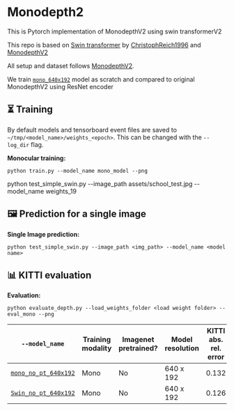 # Monodepth2

This is Pytorch implementation of MonodepthV2 using swin transformerV2

This repo is based on [Swin transformer](https://github.com/microsoft/Swin-Transformer) by [ChristophReich1996](https://github.com/ChristophReich1996/Swin-Transformer-V2) and [MonodepthV2](https://github.com/nianticlabs/monodepth2)

All setup and dataset follows [MonodepthV2](https://github.com/nianticlabs/monodepth2).

We train [`mono_640x192`](https://storage.googleapis.com/niantic-lon-static/research/monodepth2/mono_640x192.zip) model as scratch and compared to original MonodepthV2 using ResNet encoder

## ⏳ Training

By default models and tensorboard event files are saved to `~/tmp/<model_name>/weights_<epoch>`.
This can be changed with the `--log_dir` flag.


**Monocular training:**
```shell
python train.py --model_name mono_model --png
```

python test_simple_swin.py --image_path assets/school_test.jpg --model_name weights_19

## 🖼️ Prediction for a single image

**Single Image prediction:**
```shell
python test_simple_swin.py --image_path <img_path> --model_name <model name>
```

## 📊 KITTI evaluation

**Evaluation:**
```shell
python evaluate_depth.py --load_weights_folder <load weight folder> --eval_mono --png
```


| `--model_name`          | Training modality | Imagenet pretrained? | Model resolution  | KITTI abs. rel. error |  delta < 1.25  |
|-------------------------|-------------------|--------------------------|-----------------|------|----------------|
| [`mono_no_pt_640x192`](https://storage.googleapis.com/niantic-lon-static/research/monodepth2/mono_no_pt_640x192.zip)          | Mono              | No | 640 x 192                | 0.132                 | 0.845          |
| [`Swin_no_pt_640x192`](https://drive.google.com/file/d/14SPJSkah0AUrIju_M_tf_1MD2AakEYdm/view?usp=share_link)        | Mono            | No | 640 x 192                | 0.126                 | 0.848          |

